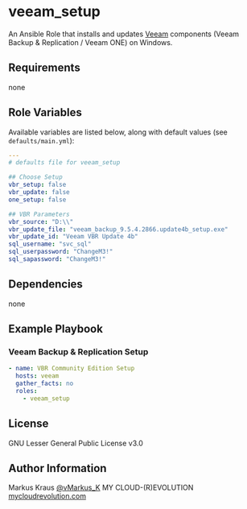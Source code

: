 # veeam_setup


An Ansible Role that installs and updates [Veeam](https://www.veeam.com) components (Veeam Backup & Replication / Veeam ONE) on Windows.

## Requirements

none


## Role Variables

Available variables are listed below, along with default values (see `defaults/main.yml`):

```yaml
---
# defaults file for veeam_setup

## Choose Setup
vbr_setup: false
vbr_update: false
one_setup: false

## VBR Parameters
vbr_source: "D:\\"
vbr_update_file: "veeam_backup_9.5.4.2866.update4b_setup.exe"
vbr_update_id: "Veeam VBR Update 4b"
sql_username: "svc_sql"
sql_userpassword: "ChangeM3!"
sql_sapassword: "ChangeM3!"
```

## Dependencies

none

## Example Playbook

### Veeam Backup & Replication Setup

```yaml
- name: VBR Community Edition Setup
  hosts: veeam
  gather_facts: no
  roles:
    - veeam_setup
```

License
-------

GNU Lesser General Public License v3.0

Author Information
------------------

Markus Kraus [@vMarkus_K](https://twitter.com/vMarkus_K)
MY CLOUD-(R)EVOLUTION [mycloudrevolution.com](http://mycloudrevolution.com/)